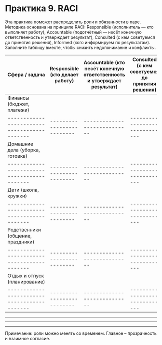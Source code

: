 # Практика 9. RACI

Эта практика поможет распределить роли и обязанности в паре. Методика основана на принципе RACI: Responsible (исполнитель — кто выполняет работу), Accountable (подотчётный — несёт конечную ответственность и утверждает результат), Consulted (с кем советуемся до принятия решения), Informed (кого информируем по результатам). Заполните таблицу вместе, чтобы снизить недопонимание и конфликты.


| Сфера / задача | Responsible (кто делает работу) | Accountable (кто несёт конечную ответственность и утверждает результат) | Consulted (с кем советуемся до принятия решения) | Informed (кого информируем) |
|-------------------------------------------|--------------------------|----------------------------|------------------------------|-----------------------------|
| Финансы (бюджет, платежи)                 |                          |                            |                              |                             |
|-------------------------------------------|--------------------------|----------------------------|------------------------------|-----------------------------|
| Домашние дела (уборка, готовка)           |                          |                            |                              |                             |
|-------------------------------------------|--------------------------|----------------------------|------------------------------|-----------------------------|
| Дети (школа, кружки)                      |                          |                            |                              |                             |
|-------------------------------------------|--------------------------|----------------------------|------------------------------|-----------------------------|
| Родственники (общение, праздники)         |                          |                            |                              |                             |
|-------------------------------------------|--------------------------|----------------------------|------------------------------|-----------------------------|
| Отдых и отпуск (планирование)             |                          |                            |                              |                             |
|-------------------------------------------|--------------------------|----------------------------|------------------------------|-----------------------------|

____________________________________________________________	 	 	 	 
____________________________________________________________	 	 	 	 
____________________________________________________________	 	 	 	 

Примечание: роли можно менять со временем. Главное – прозрачность и взаимное согласие.
